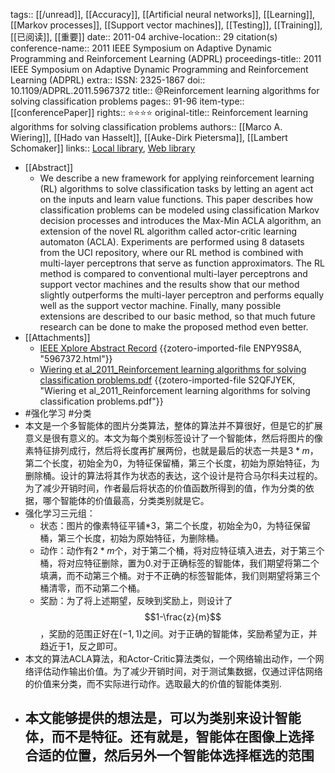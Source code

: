 tags:: [[/unread]], [[Accuracy]], [[Artificial neural networks]], [[Learning]], [[Markov processes]], [[Support vector machines]], [[Testing]], [[Training]], [[已阅读]], [[重要]]
date:: 2011-04
archive-location:: 29 citation(s)
conference-name:: 2011 IEEE Symposium on Adaptive Dynamic Programming and Reinforcement Learning (ADPRL)
proceedings-title:: 2011 IEEE Symposium on Adaptive Dynamic Programming and Reinforcement Learning (ADPRL)
extra:: ISSN: 2325-1867
doi:: 10.1109/ADPRL.2011.5967372
title:: @Reinforcement learning algorithms for solving classification problems
pages:: 91-96
item-type:: [[conferencePaper]]
rights:: ⭐⭐⭐⭐
original-title:: Reinforcement learning algorithms for solving classification problems
authors:: [[Marco A. Wiering]], [[Hado van Hasselt]], [[Auke-Dirk Pietersma]], [[Lambert Schomaker]]
links:: [Local library](zotero://select/library/items/W7FFCEDD), [Web library](https://www.zotero.org/users/8746250/items/W7FFCEDD)

- [[Abstract]]
	- We describe a new framework for applying reinforcement learning (RL) algorithms to solve classification tasks by letting an agent act on the inputs and learn value functions. This paper describes how classification problems can be modeled using classification Markov decision processes and introduces the Max-Min ACLA algorithm, an extension of the novel RL algorithm called actor-critic learning automaton (ACLA). Experiments are performed using 8 datasets from the UCI repository, where our RL method is combined with multi-layer perceptrons that serve as function approximators. The RL method is compared to conventional multi-layer perceptrons and support vector machines and the results show that our method slightly outperforms the multi-layer perceptron and performs equally well as the support vector machine. Finally, many possible extensions are described to our basic method, so that much future research can be done to make the proposed method even better.
- [[Attachments]]
	- [IEEE Xplore Abstract Record](https://ieeexplore.ieee.org/document/5967372) {{zotero-imported-file ENPY9S8A, "5967372.html"}}
	- [Wiering et al_2011_Reinforcement learning algorithms for solving classification problems.pdf](https://ieeexplore.ieee.org/stampPDF/getPDF.jsp?tp=&arnumber=5967372&ref=aHR0cHM6Ly9pZWVleHBsb3JlLmllZWUub3JnL2RvY3VtZW50LzU5NjczNzI=) {{zotero-imported-file S2QFJYEK, "Wiering et al_2011_Reinforcement learning algorithms for solving classification problems.pdf"}}
- #强化学习 #分类
- 本文是一个多智能体的图片分类算法，整体的算法并不算很好，但是它的扩展意义是很有意义的。本文为每个类别标签设计了一个智能体，然后将图片的像素特征排列成行，然后将长度再扩展两份，也就是最后的状态一共是$3*m$，第二个长度，初始全为0，为特征保留桶，第三个长度，初始为原始特征，为删除桶。设计的算法将其作为状态的表达，这个设计是符合马尔科夫过程的。为了减少开销时间，作者最后将状态的价值函数所得到的值，作为分类的依据，哪个智能体的价值最高，分类类别就是它。
- 强化学习三元组：
	- 状态：图片的像素特征平铺*3，第二个长度，初始全为0，为特征保留桶，第三个长度，初始为原始特征，为删除桶。
	- 动作：动作有$2*m$个，对于第二个桶，将对应特征填入进去，对于第三个桶，将对应特征删除，置为0.对于正确标签的智能体，我们期望将第二个填满，而不动第三个桶。对于不正确的标签智能体，我们则期望将第三个桶清零，而不动第二个桶。
	- 奖励：为了将上述期望，反映到奖励上，则设计了$$1-\frac{z}{m}$$，奖励的范围正好在$(-1,1)$之间。对于正确的智能体，奖励希望为正，并趋近于1，反之即可。
- 本文的算法ACLA算法，和Actor-Critic算法类似，一个网络输出动作，一个网络评估动作输出价值。为了减少开销时间，对于测试集数据，仅通过评估网络的价值来分类，而不实际进行动作。选取最大的价值的智能体类别.
- 本文能够提供的想法是，可以为类别来设计智能体，而不是特征。还有就是，智能体在图像上选择合适的位置，然后另外一个智能体选择框选的范围
	-
